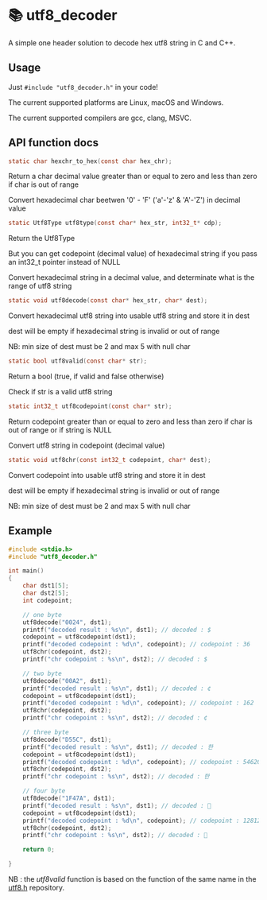 # 📚 utf8_decoder

A simple one header solution to decode hex utf8 string in C and C++.

## Usage

Just `#include "utf8_decoder.h"` in your code!

The current supported platforms are Linux, macOS and Windows.

The current supported compilers are gcc, clang, MSVC.

## API function docs

```c
static char hexchr_to_hex(const char hex_chr);
```

Return a char decimal value greater than or equal to zero and less than zero if char is out of range

Convert hexadecimal char beetwen '0' - 'F' ('a'-'z' & 'A'-'Z') in decimal value

```c
static Utf8Type utf8type(const char* hex_str, int32_t* cdp);
```

Return the Utf8Type

But you can get codepoint (decimal value) of hexadecimal string if you pass an int32_t pointer instead of NULL

Convert hexadecimal string in a decimal value, and determinate what is the range of utf8 string

```c
static void utf8decode(const char* hex_str, char* dest);
```

Convert hexadecimal utf8 string into usable utf8 string and store it in dest

dest will be empty if hexadecimal string is invalid or out of range

NB: min size of dest must be 2 and max 5 with null char

```c
static bool utf8valid(const char* str);
```

Return a bool (true, if valid and false otherwise)

Check if str is a valid utf8 string

```c
static int32_t utf8codepoint(const char* str);
```
Return codepoint greater than or equal to zero and less than zero if char is out of range or if string is NULL

Convert utf8 string in codepoint (decimal value)

```c
static void utf8chr(const int32_t codepoint, char* dest);
```
Convert codepoint into usable utf8 string and store it in dest

dest will be empty if hexadecimal string is invalid or out of range

NB: min size of dest must be 2 and max 5 with null char

## Example

```c
#include <stdio.h>
#include "utf8_decoder.h"

int main()
{
    char dst1[5];
    char dst2[5];
    int codepoint;

    // one byte
    utf8decode("0024", dst1);
    printf("decoded result : %s\n", dst1); // decoded : $
    codepoint = utf8codepoint(dst1);
    printf("decoded codepoint : %d\n", codepoint); // codepoint : 36
    utf8chr(codepoint, dst2);
    printf("chr codepoint : %s\n", dst2); // decoded : $

    // two byte
    utf8decode("00A2", dst1);
    printf("decoded result : %s\n", dst1); // decoded : ¢
    codepoint = utf8codepoint(dst1);
    printf("decoded codepoint : %d\n", codepoint); // codepoint : 162
    utf8chr(codepoint, dst2);
    printf("chr codepoint : %s\n", dst2); // decoded : ¢

    // three byte
    utf8decode("D55C", dst1);
    printf("decoded result : %s\n", dst1); // decoded : 한
    codepoint = utf8codepoint(dst1);
    printf("decoded codepoint : %d\n", codepoint); // codepoint : 54620
    utf8chr(codepoint, dst2);
    printf("chr codepoint : %s\n", dst2); // decoded : 한

    // four byte
    utf8decode("1F47A", dst1);
    printf("decoded result : %s\n", dst1); // decoded : 👺
    codepoint = utf8codepoint(dst1);
    printf("decoded codepoint : %d\n", codepoint); // codepoint : 128122
    utf8chr(codepoint, dst2);
    printf("chr codepoint : %s\n", dst2); // decoded : 👺

    return 0;

}
```

NB : the *utf8valid* function is based on the function of the same name in the [utf8.h](https://github.com/sheredom/utf8.h) repository.
